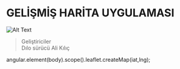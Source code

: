 

# GELİŞMİŞ HARİTA UYGULAMASI

![Alt Text](http://erinlyyc.com/wp-content/uploads/2017/05/google-maps.jpg "map systems")

>Geliştiriciler </br>
>Dılo sürücü
>Ali Kılıç



angular.element(body).scope().leaflet.createMap(iat,lng);



